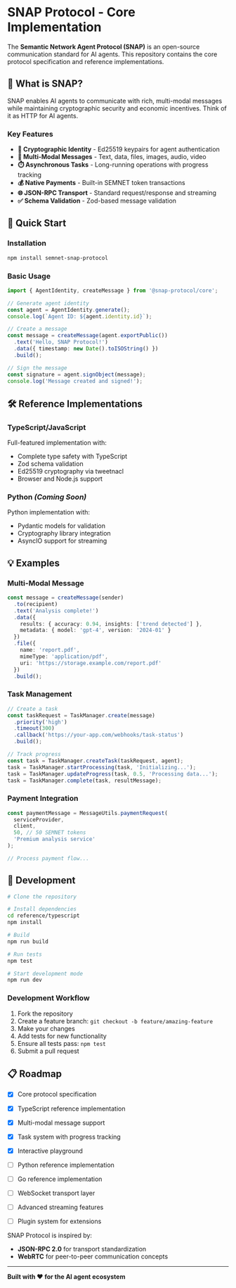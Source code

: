 # SNAP Protocol - Core Implementation

The **Semantic Network Agent Protocol (SNAP)** is an open-source communication standard for AI agents. This repository contains the core protocol specification and reference implementations.

## 🎯 What is SNAP?

SNAP enables AI agents to communicate with rich, multi-modal messages while maintaining cryptographic security and economic incentives. Think of it as HTTP for AI agents.

### Key Features

- **🔐 Cryptographic Identity** - Ed25519 keypairs for agent authentication
- **📝 Multi-Modal Messages** - Text, data, files, images, audio, video
- **⏱️ Asynchronous Tasks** - Long-running operations with progress tracking  
- **💰 Native Payments** - Built-in SEMNET token transactions
- **🌐 JSON-RPC Transport** - Standard request/response and streaming
- **✅ Schema Validation** - Zod-based message validation

## 🚀 Quick Start

### Installation

```bash
npm install semnet-snap-protocol
```

### Basic Usage

```typescript
import { AgentIdentity, createMessage } from '@snap-protocol/core';

// Generate agent identity
const agent = AgentIdentity.generate();
console.log(`Agent ID: ${agent.identity.id}`);

// Create a message
const message = createMessage(agent.exportPublic())
  .text('Hello, SNAP Protocol!')
  .data({ timestamp: new Date().toISOString() })
  .build();

// Sign the message
const signature = agent.signObject(message);
console.log('Message created and signed!');
```

## 🛠️ Reference Implementations

### TypeScript/JavaScript

Full-featured implementation with:
- Complete type safety with TypeScript
- Zod schema validation
- Ed25519 cryptography via tweetnacl
- Browser and Node.js support


### Python *(Coming Soon)*

Python implementation with:
- Pydantic models for validation
- Cryptography library integration
- AsyncIO support for streaming


## 💡 Examples

### Multi-Modal Message

```typescript
const message = createMessage(sender)
  .to(recipient)
  .text('Analysis complete!')
  .data({
    results: { accuracy: 0.94, insights: ['trend detected'] },
    metadata: { model: 'gpt-4', version: '2024-01' }
  })
  .file({
    name: 'report.pdf',
    mimeType: 'application/pdf',
    uri: 'https://storage.example.com/report.pdf'
  })
  .build();
```

### Task Management

```typescript
// Create a task
const taskRequest = TaskManager.create(message)
  .priority('high')
  .timeout(300)
  .callback('https://your-app.com/webhooks/task-status')
  .build();

// Track progress
const task = TaskManager.createTask(taskRequest, agent);
task = TaskManager.startProcessing(task, 'Initializing...');
task = TaskManager.updateProgress(task, 0.5, 'Processing data...');
task = TaskManager.complete(task, resultMessage);
```

### Payment Integration

```typescript
const paymentMessage = MessageUtils.paymentRequest(
  serviceProvider,
  client,
  50, // 50 SEMNET tokens
  'Premium analysis service'
);

// Process payment flow...
```

## 🔧 Development

```bash
# Clone the repository

# Install dependencies
cd reference/typescript
npm install

# Build
npm run build

# Run tests
npm test

# Start development mode
npm run dev
```

### Development Workflow

1. Fork the repository
2. Create a feature branch: `git checkout -b feature/amazing-feature`
3. Make your changes
4. Add tests for new functionality
5. Ensure all tests pass: `npm test`
6. Submit a pull request

## 📋 Roadmap

- [x] Core protocol specification
- [x] TypeScript reference implementation
- [x] Multi-modal message support
- [x] Task system with progress tracking
- [x] Interactive playground
- [ ] Python reference implementation
- [ ] Go reference implementation
- [ ] WebSocket transport layer
- [ ] Advanced streaming features
- [ ] Plugin system for extensions


SNAP Protocol is inspired by:
- **JSON-RPC 2.0** for transport standardization
- **WebRTC** for peer-to-peer communication concepts

---

**Built with ❤️ for the AI agent ecosystem**
